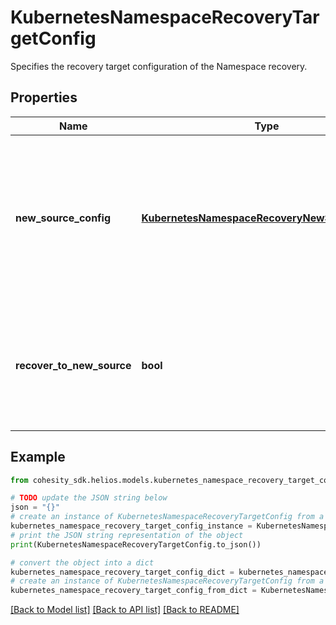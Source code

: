 # KubernetesNamespaceRecoveryTargetConfig

Specifies the recovery target configuration of the Namespace recovery.

## Properties

Name | Type | Description | Notes
------------ | ------------- | ------------- | -------------
**new_source_config** | [**KubernetesNamespaceRecoveryNewSourceConfig**](KubernetesNamespaceRecoveryNewSourceConfig.md) | Specifies the new source configuration if a Kubernetes Namespace is being restored to a different source than the one from which it was protected. | [optional] 
**recover_to_new_source** | **bool** | Specifies whether or not to recover the Namespaces to a different source than they were backed up from. | 

## Example

```python
from cohesity_sdk.helios.models.kubernetes_namespace_recovery_target_config import KubernetesNamespaceRecoveryTargetConfig

# TODO update the JSON string below
json = "{}"
# create an instance of KubernetesNamespaceRecoveryTargetConfig from a JSON string
kubernetes_namespace_recovery_target_config_instance = KubernetesNamespaceRecoveryTargetConfig.from_json(json)
# print the JSON string representation of the object
print(KubernetesNamespaceRecoveryTargetConfig.to_json())

# convert the object into a dict
kubernetes_namespace_recovery_target_config_dict = kubernetes_namespace_recovery_target_config_instance.to_dict()
# create an instance of KubernetesNamespaceRecoveryTargetConfig from a dict
kubernetes_namespace_recovery_target_config_from_dict = KubernetesNamespaceRecoveryTargetConfig.from_dict(kubernetes_namespace_recovery_target_config_dict)
```
[[Back to Model list]](../README.md#documentation-for-models) [[Back to API list]](../README.md#documentation-for-api-endpoints) [[Back to README]](../README.md)


